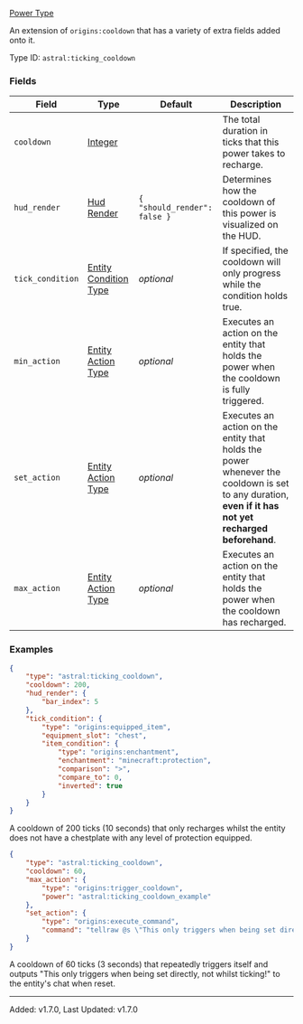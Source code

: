 [Power Type](https://origins.readthedocs.io/en/1.10.0/types/power_types/)

An extension of `origins:cooldown` that has a variety of extra fields added onto it.

Type ID: `astral:ticking_cooldown`

### Fields

| Field            | Type                                                                                            | Default                      | Description                                                                                                                                          |
| ---------------- | ----------------------------------------------------------------------------------------------- | ---------------------------- | ---------------------------------------------------------------------------------------------------------------------------------------------------- |
| `cooldown`       | [Integer](https://origins.readthedocs.io/en/latest/types/data_types/integer/)                   |                              | The total duration in ticks that this power takes to recharge.                                                                                       |
| `hud_render`     | [Hud Render](https://origins.readthedocs.io/en/1.10.0/types/data_types/hud_render/)             | `{ "should_render": false }` | Determines how the cooldown of this power is visualized on the HUD.                                                                                  |
| `tick_condition` | [Entity Condition Type](https://origins.readthedocs.io/en/1.10.0/types/entity_condition_types/) | *optional*                   | If specified, the cooldown will only progress while the condition holds true.                                                                        |
| `min_action`     | [Entity Action Type](https://origins.readthedocs.io/en/1.10.0/types/entity_action_types/)       | *optional*                   | Executes an action on the entity that holds the power when the cooldown is fully triggered.                                                          |
| `set_action`     | [Entity Action Type](https://origins.readthedocs.io/en/1.10.0/types/entity_action_types/)       | *optional*                   | Executes an action on the entity that holds the power whenever the cooldown is set to any duration, **even if it has not yet recharged beforehand**. |
| `max_action`     | [Entity Action Type](https://origins.readthedocs.io/en/1.10.0/types/entity_action_types/)       | *optional*                   | Executes an action on the entity that holds the power when the cooldown has recharged.                                                               |

### Examples

```json
{
    "type": "astral:ticking_cooldown",
    "cooldown": 200,
    "hud_render": {
        "bar_index": 5
    },
    "tick_condition": {
        "type": "origins:equipped_item",
        "equipment_slot": "chest",
        "item_condition": {
            "type": "origins:enchantment",
            "enchantment": "minecraft:protection",
            "comparison": ">",
            "compare_to": 0,
            "inverted": true
        }
    }
}
```

A cooldown of 200 ticks (10 seconds) that only recharges whilst the entity does not have a chestplate with any level
of protection equipped.

```json
{
    "type": "astral:ticking_cooldown",
    "cooldown": 60,
    "max_action": {
        "type": "origins:trigger_cooldown",
        "power": "astral:ticking_cooldown_example"
    },
    "set_action": {
        "type": "origins:execute_command",
        "command": "tellraw @s \"This only triggers when being set directly, not whilst ticking!\""
    }
}
```

A cooldown of 60 ticks (3 seconds) that repeatedly triggers itself and outputs "This only triggers when being set
directly, not whilst ticking!" to the entity's chat when reset.

---

Added: v1.7.0, Last Updated: v1.7.0